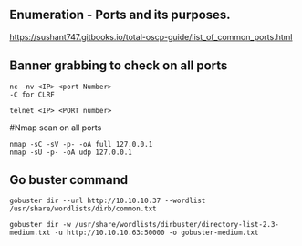 ## Enumeration - Ports and its purposes.

https://sushant747.gitbooks.io/total-oscp-guide/list_of_common_ports.html

## Banner grabbing to check on all ports

```
nc -nv <IP> <port Number> 
-C for CLRF
```

```
telnet <IP> <PORT number>
```

#Nmap scan on all ports

```
nmap -sC -sV -p- -oA full 127.0.0.1
nmap -sU -p- -oA udp 127.0.0.1
```

## Go buster command

```
gobuster dir --url http://10.10.10.37 --wordlist /usr/share/wordlists/dirb/common.txt

gobuster dir -w /usr/share/wordlists/dirbuster/directory-list-2.3-medium.txt -u http://10.10.10.63:50000 -o gobuster-medium.txt
```
